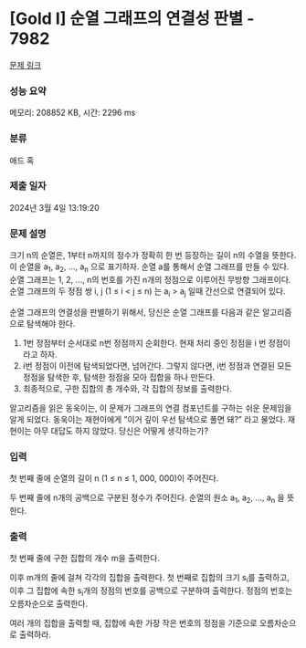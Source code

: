# [Gold I] 순열 그래프의 연결성 판별 - 7982 

[문제 링크](https://www.acmicpc.net/problem/7982) 

### 성능 요약

메모리: 208852 KB, 시간: 2296 ms

### 분류

애드 혹

### 제출 일자

2024년 3월 4일 13:19:20

### 문제 설명

<p>크기 n의 순열은, 1부터 n까지의 정수가 정확히 한 번 등장하는 길이 n의 수열을 뜻한다. 이 순열을 a<sub>1</sub>, a<sub>2</sub>, ..., a<sub>n</sub> 으로 표기하자. 순열 a를 통해서 순열 그래프를 만들 수 있다. 순열 그래프는 1, 2, ..., n의 번호를 가진 n개의 정점으로 이루어진 무방향 그래프이다. 순열 그래프의 두 정점 쌍 i, j (1 ≤ i < j ≤ n) 는 a<sub>i</sub> > a<sub>j</sub> 일때 간선으로 연결되어 있다.</p>

<p>순열 그래프의 연결성을 판별하기 위해서, 당신은 순열 그래프를 다음과 같은 알고리즘으로 탐색해야 한다.</p>

<ol>
	<li>1번 정점부터 순서대로 n번 정점까지 순회한다. 현재 처리 중인 정점을 i 번 정점이라고 하자.</li>
	<li>i번 정점이 이전에 탐색되었다면, 넘어간다. 그렇지 않다면, i번 정점과 연결된 모든 정점을 탐색한 후, 탐색한 정점을 모아 집합을 하나 만든다.</li>
	<li>최종적으로, 구한 집합의 총 개수와, 각 집합의 정보를 출력한다.</li>
</ol>

<p>알고리즘을 읽은 동욱이는, 이 문제가 그래프의 연결 컴포넌트를 구하는 쉬운 문제임을 알게 되었다. 동욱이는 재현이에게 ”이거 깊이 우선 탐색으로 풀면 돼?” 라고 물었다. 재현이는 아무 대답도 하지 않았다. 당신은 어떻게 생각하는가?</p>

### 입력 

 <p>첫 번째 줄에 순열의 길이 n (1 ≤ n ≤ 1, 000, 000)이 주어진다.</p>

<p>두 번째 줄에 n개의 공백으로 구분된 정수가 주어진다. 순열의 원소 a<sub>1</sub>, a<sub>2</sub>, ..., a<sub>n</sub> 을 뜻한다.</p>

### 출력 

 <p>첫 번째 줄에 구한 집합의 개수 m을 출력한다.</p>

<p>이후 m개의 줄에 걸쳐 각각의 집합을 출력한다. 첫 번째로 집합의 크기 s<sub>i</sub>를 출력하고, 이후 그 집합에 속한 s<sub>i</sub>개의 정점의 번호를 공백으로 구분하여 출력한다. 정점의 번호는 오름차순으로 출력한다.</p>

<p>여러 개의 집합을 출력할 때, 집합에 속한 가장 작은 번호의 정점을 기준으로 오름차순으로 출력하라.</p>

